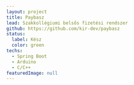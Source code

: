 ```yaml
---
layout: project
title: Paybasz
lead: Szakkollégiumi belsős fizetési rendszer
github: https://github.com/kir-dev/paybasz
status:
  label: Kész
  color: green
techs:
  - Spring Boot
  - Arduino
  - C/C++
featuredImage: null
---
```

